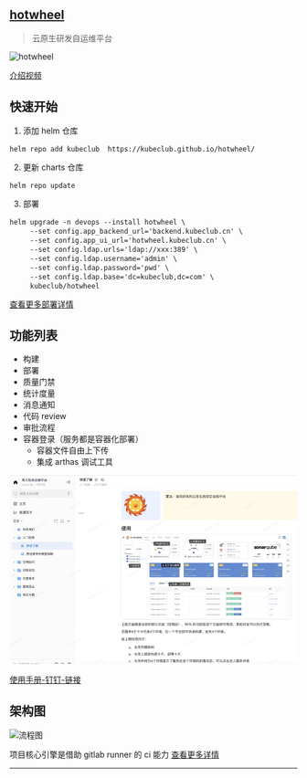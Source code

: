 ## [hotwheel](https://kubeclub.github.io/hotwheel/)
> 云原生研发自运维平台


![hotwheel](http://kube-portal.oss-cn-shenzhen.aliyuncs.com/uploads/20220524/a198caf3b2456d9f02ec302f9e7cb1ca.png)

[介绍视频](https://www.bilibili.com/video/BV1WR4y1w7R8/)

## 快速开始
1. 添加 helm 仓库
```
helm repo add kubeclub  https://kubeclub.github.io/hotwheel/
```
2. 更新 charts 仓库
```shell
helm repo update
```
3. 部署
```shell
helm upgrade -n devops --install hotwheel \
     --set config.app_backend_url='backend.kubeclub.cn' \
     --set config.app_ui_url='hotwheel.kubeclub.cn' \
     --set config.ldap.urls='ldap://xxx:389' \
     --set config.ldap.username='admin' \
     --set config.ldap.password='pwd' \
     --set config.ldap.base='dc=kubeclub,dc=com' \
     kubeclub/hotwheel
```
[查看更多部署详情](./doc/deploy.md)

## 功能列表
- 构建
- 部署
- 质量门禁
- 统计度量
- 消息通知
- 代码 review
- 审批流程
- 容器登录（服务都是容器化部署）
  - 容器文件自由上下传
  - 集成 arthas 调试工具  

![使用手册](./doc/img/guide_console.jpg)

[使用手册-钉钉-链接](https://alidocs.dingtalk.com/i/nodes/LeBq413JA2ROrdb9tMv7Xq6P8DOnGvpb)

## 架构图

[//]: # (![服务说明]&#40;http://kube-portal.oss-cn-shenzhen.aliyuncs.com/uploads/20220524/1c108f5744d6e8caac9270af8df7a19c.png&#41;)
![流程图](http://kube-portal.oss-cn-shenzhen.aliyuncs.com/uploads/20220524/7f25bcad35ba193f3d12809ff611cb51.png)

项目核心引擎是借助 gitlab runner 的 ci 能力 [查看更多详情](https://www.kubeclub.cn/devops/121.html)

---